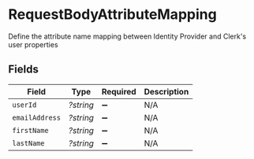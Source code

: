 # RequestBodyAttributeMapping

Define the attribute name mapping between Identity Provider and Clerk's user properties


## Fields

| Field              | Type               | Required           | Description        |
| ------------------ | ------------------ | ------------------ | ------------------ |
| `userId`           | *?string*          | :heavy_minus_sign: | N/A                |
| `emailAddress`     | *?string*          | :heavy_minus_sign: | N/A                |
| `firstName`        | *?string*          | :heavy_minus_sign: | N/A                |
| `lastName`         | *?string*          | :heavy_minus_sign: | N/A                |